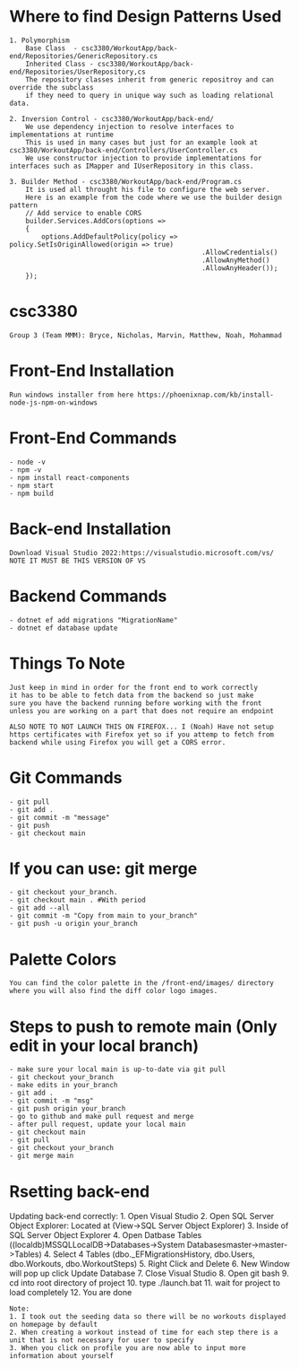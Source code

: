 # Where to find Design Patterns Used
	1. Polymorphism
		Base Class  - csc3380/WorkoutApp/back-end/Repositories/GenericRepository.cs
		Inherited Class - csc3380/WorkoutApp/back-end/Repositories/UserRepository,cs
		The repository classes inherit from generic repositroy and can override the subclass
		if they need to query in unique way such as loading relational data.

	2. Inversion Control - csc3380/WorkoutApp/back-end/
		We use dependency injection to resolve interfaces to implementations at runtime
		This is used in many cases but just for an example look at  csc3380/WorkoutApp/back-end/Controllers/UserController.cs
		We use constructor injection to provide implementations for interfaces such as IMapper and IUserRepository in this class.

	3. Builder Method - csc3380/WorkoutApp/back-end/Program.cs
		It is used all throught his file to configure the web server.
		Here is an example from the code where we use the builder design pattern
		// Add service to enable CORS
		builder.Services.AddCors(options =>
		{
			options.AddDefaultPolicy(policy => policy.SetIsOriginAllowed(origin => true)
													.AllowCredentials()
													.AllowAnyMethod()
													.AllowAnyHeader());
		});

# csc3380
	Group 3 (Team MMM): Bryce, Nicholas, Marvin, Matthew, Noah, Mohammad

# Front-End Installation
	Run windows installer from here https://phoenixnap.com/kb/install-node-js-npm-on-windows

# Front-End Commands
	- node -v
	- npm -v
	- npm install react-components
	- npm start
	- npm build

# Back-end Installation
	Download Visual Studio 2022:https://visualstudio.microsoft.com/vs/ NOTE IT MUST BE THIS VERSION OF VS
   
# Backend Commands
	- dotnet ef add migrations "MigrationName"
	- dotnet ef database update
   
# Things To Note
	Just keep in mind in order for the front end to work correctly 
	it has to be able to fetch data from the backend so just make
	sure you have the backend running before working with the front
	unless you are working on a part that does not require an endpoint

	ALSO NOTE TO NOT LAUNCH THIS ON FIREFOX... I (Noah) Have not setup
	https certificates with Firefox yet so if you attemp to fetch from 
	backend while using Firefox you will get a CORS error.
	
# Git Commands
	- git pull
	- git add .
	- git commit -m "message"
	- git push
	- git checkout main
# If you can use: git merge 
	- git checkout your_branch.
	- git checkout main . #With period
	- git add --all
	- git commit -m "Copy from main to your_branch"
	- git push -u origin your_branch

# Palette Colors
	You can find the color palette in the /front-end/images/ directory
	where you will also find the diff color logo images.

# Steps to push to remote main (Only edit in your local branch)
	- make sure your local main is up-to-date via git pull
	- git checkout your_branch
	- make edits in your_branch
	- git add .
	- git commit -m "msg"
	- git push origin your_branch
	- go to github and make pull request and merge
	- after pull request, update your local main
	- git checkout main
	- git pull
	- git checkout your_branch
	- git merge main

# Rsetting back-end
  Updating back-end correctly:
    1. Open Visual Studio
    2. Open SQL Server Object Explorer: Located at (View->SQL Server Object Explorer)
    3. Inside of SQL Server Object Explorer
    4. Open Datbase Tables ((localdb)MSSQLLocalDB->Databases->System Databasesmaster->master->Tables)
    4. Select 4 Tables (dbo._EFMigrationsHistory, dbo.Users, dbo.Workouts, dbo.WorkoutSteps)
    5. Right Click and Delete
    6. New Window will pop up click Update Database
	7. Close Visual Studio
	8. Open git bash
    9. cd into root directory of project
    10. type ./launch.bat
    11. wait for project to load completely
    12. You are done

    Note:
    1. I took out the seeding data so there will be no workouts displayed on homepage by default
	2. When creating a workout instead of time for each step there is a unit that is not necessary for user to specify
    3. When you click on profile you are now able to input more information about yourself
